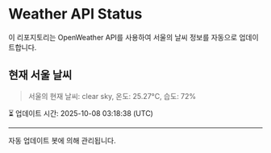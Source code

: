 
# Weather API Status

이 리포지토리는 OpenWeather API를 사용하여 서울의 날씨 정보를 자동으로 업데이트합니다.

## 현재 서울 날씨
> 서울의 현재 날씨: clear sky, 온도: 25.27°C, 습도: 72%

⏳ 업데이트 시간: 2025-10-08 03:18:38 (UTC)

---
자동 업데이트 봇에 의해 관리됩니다.
